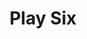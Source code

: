 ---
title: Play Six
description: This is a main page.
permalink: /play6

layout: post
sidenav: docs
---